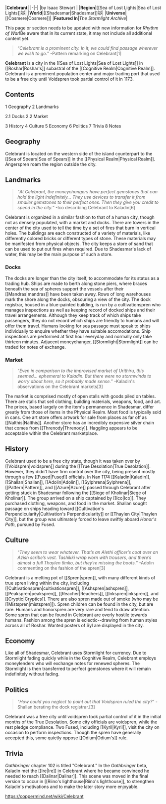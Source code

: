 |**Celebrant**|
|-|-|
|by  Isaac Stewart |
|**Region**|[[Sea of Lost Lights\|Sea of Lost Lights]]🐱︎|
|**World**|[[Shadesmar\|Shadesmar]]🐱︎|
|**Universe**|[[Cosmere\|Cosmere]]|
|**Featured In**|*The Stormlight Archive*|

This page or section needs to be updated with new information for *Rhythm of War*!Be aware that in its current state, it may not include all additional content yet.

>“*Celebrant is a prominent city. In it, we could find passage wherever we wish to go.*”
\-Pattern remarking on Celebrant[1]


**Celebrant** is a city in the [[Sea of Lost Lights\|Sea of Lost Lights]] in [[Roshar\|Roshar's]] subastral of the [[Cognitive Realm\|Cognitive Realm]]. Celebrant is a prominent population center and major trading port that used to be a free city until Voidspren took partial control of it in 1173.

## Contents

1 Geography
2 Landmarks

2.1 Docks
2.2 Market


3 History
4 Culture
5 Economy
6 Politics
7 Trivia
8 Notes


## Geography
Celebrant is located on the western side of the island counterpart to the [[Sea of Spears\|Sea of Spears]] in the [[Physical Realm\|Physical Realm]]. Angerspren roam the region outside the city.

## Landmarks
>“*At Celebrant, the moneychangers have perfect gemstones that can hold the light indefinitely... They use devices to transfer it from smaller gemstones to their perfect ones. Then they give you credit to spend in the city.*”
\-Ico describing Celebrant to Kaladin[6]

Celebrant is organized in a similar fashion to that of a human city, though not as densely populated, with a market and docks. There are towers in the center of the city used to tell the time by a set of fires that burn in vertical holes. The buildings are each constructed of a variety of materials, like differently colored bricks or different types of stone. These materials may be manifested from physical objects.
The city keeps a store of sand that can be used to put out fires when required. Due to Shadesmar's lack of water, this may be the main purpose of such a store.

### Docks
The docks are longer than the city itself, to accommodate for its status as a trading hub. Ships are made to berth along stone piers, where braces beneath the sea of spheres support the vessels after their [[Mandras\|mandras]] have been taken away. Rows of long warehouses mark the shore along the docks, obscuring a view of the city.
The dock registrar, housed in a blue-painted building, is run by a cultivationspren who manages inspections as well as keeping record of docked ships and their travel arrangements. Although they keep track of which ships take passengers, they do not record which ships are friendly to humans and will offer them travel. Humans looking for sea passage must speak to ships individually to enquire whether they have suitable accomodations. Ship inspections are performed at first hour everyday and normally only take thirteen minutes.
Adjacent moneychanger, [[Stormlight\|Stormlight]] can be traded for notes of exchange.

### Market
>“*Even in comparison to the improvised market of Urithiru, this seemed… ephemeral to Kaladin. But there were no stormwinds to worry about here, so it probably made sense.*”
\-Kaladin's observations on the Celebrant markets[3]


The market is comprised mostly of open stalls with goods piled on tables. There are stalls that sell clothing, building materials, weapons, food, and art. The prices, based largely on the item's permanence in Shadesmar, differ greatly from those of items in the Physical Realm. Most food is typically sold in cans. One art store offers artwork for sale from places as far off as [[Nalthis\|Nalthis]]. Another store has an incredibly expensive silver chain that comes from [[Threnody\|Threnody]]. Haggling appears to be acceptable within the Celebrant marketplace.

## History
Celebrant used to be a free city state, though it was taken over by [[Voidspren\|voidspren]] during the [[True Desolation\|True Desolation]]. However, they didn't have firm control over the city, being present mostly through a few [[Fused\|Fused]] officials.
In Nan 1174 [[Kaladin\|Kaladin]], [[Shallan\|Shallan]], [[Adolin\|Adolin]], [[Sylphrena\|Sylphrena]], [[Pattern\|Pattern]], and [[Azure\|Azure]] passed through Celebrant after getting stuck in Shadesmar following the [[Siege of Kholinar\|Siege of Kholinar]]. The group arrived on a ship captained by [[Ico\|Ico]]. They purchased clothing, weapons, and food in the market. Shallan sought passage on ships heading toward [[Cultivation's Perpendicularity\|Cultivation's Perpendicularity]] or [[Thaylen City\|Thaylen City]], but the group was ultimately forced to leave swiftly aboard *Honor's Path*, pursued by Fused.

## Culture
>“*They seem to wear whatever. That’s an Alethi officer’s coat over an Azish scribe’s vest. Tashikki wrap worn with trousers, and there’s almost a full Thaylen tlmko, but they’re missing the boots.*”
\-Adolin commenting on the fashion of the spren[3]

Celebrant is a melting pot of [[Spren\|spren]], with many different kinds of true spren living within the city, including [[Cultivationspren\|cultivationspren]], [[Ashspren\|ashspren]], [[Peakspren\|peakspren]], [[Reacher\|Reachers]], [[Inkspren\|inkspren]], and [[Cryptic\|Cryptics]]. There are also spren made out of smoke (who may be [[Mistspren\|mistspren]]). Spren children can be found in the city, but are rare. Humans and honorspren are very rare and tend to draw attention. Some spren that can be found in Celebrant are overly hostile towards humans.
Fashion among the spren is eclectic--drawing from human styles across all of Roshar.
Wanted posters of Syl are displayed in the city.

## Economy
Like all of Shadesmar, Celebrant uses Stormlight for currency. Due to Stormlight fading quickly while in the Cognitive Realm, Celebrant employs moneylenders who will exchange notes for renewed spheres. The Stormlight is then transferred to perfect gemstones where it will remain indefinitely without fading.

## Politics
>“*How could you neglect to point out that Voidspren ruled the city?*”
\-Shallan berating the dock registrar.[3]


Celebrant was a free city until voidspren took partial control of it in the initial months of the True Desolation. Some city officials are voidspren, while the rest pledge compliance. Two Fused, including [[Kyril\|Kyril]], visit the city on occasion to perform inspections.
Though the spren have generally accepted this, some quietly oppose [[Odium\|Odium's]] rule.

## Trivia
*Oathbringer* chapter 102 is titled "Celebrant."
In the *Oathbringer* beta, Kaladin met the [[Ire\|Ire]] in Celebrant where he became convinced he needed to reach [[Dalinar\|Dalinar]]. This scene was moved in the final version to occur in [[Riino's lighthouse\|Riino's lighthouse]], to strengthen Kaladin's motivations and to make the later story more enjoyable.


https://coppermind.net/wiki/Celebrant